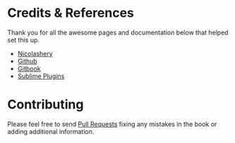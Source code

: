 # Credits & References

Thank you for all the awesome pages and documentation below that helped set this up.

- [Nicolashery](https://github.com/nicolashery/mac-dev-setup)
- [Github](https://help.github.com/articles)
- [Gitbook](https://github.com/GitbookIO/gitbook)
- [Sublime Plugins](https://sublime.wbond.net/)


# Contributing

Please feel free to send [Pull Requests](https://github.com/sb2nov/mac-setup/pulls) fixing any mistakes in the book or adding additional information.
